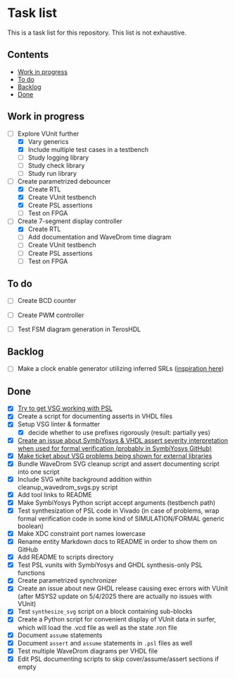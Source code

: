 # Task list <!-- omit from toc -->

This is a task list for this repository. This list is not exhaustive.

## Contents <!-- omit from toc -->
- [Work in progress](#work-in-progress)
- [To do](#to-do)
- [Backlog](#backlog)
- [Done](#done)

## Work in progress

- [ ] Explore VUnit further
  - [x] Vary generics
  - [x] Include multiple test cases in a testbench
  - [ ] Study logging library
  - [ ] Study check library
  - [ ] Study run library

- [ ] Create parametrized debouncer
  - [x] Create RTL
  - [x] Create VUnit testbench
  - [x] Create PSL assertions
  - [ ] Test on FPGA

- [ ] Create 7-segment display controller
  - [x] Create RTL
  - [ ] Add documentation and WaveDrom time diagram
  - [ ] Create VUnit testbench
  - [ ] Create PSL assertions
  - [ ] Test on FPGA

## To do

- [ ] Create BCD counter

- [ ] Create PWM controller

- [ ] Test FSM diagram generation in TerosHDL

## Backlog

- [ ] Make a clock enable generator utilizing inferred SRLs ([inspiration here](https://gist.github.com/Thraetaona/ba941e293d36d0f76db6b9f3476b823c))

## Done

- [x] [Try to get VSG working with PSL](https://github.com/jeremiah-c-leary/vhdl-style-guide/issues/1411)
- [x] Create a script for documenting asserts in VHDL files
- [x] Setup VSG linter & formatter
  - [x] decide whether to use prefixes rigorously (result: partially yes)
- [x] [Create an issue about SymbiYosys & VHDL assert severity interpretation when used for formal verification (probably in SymbiYosys GitHub)](https://github.com/YosysHQ/sby/issues/318)
- [x] [Make ticket about VSG problems being shown for external libraries](https://github.com/TerosTechnology/vscode-terosHDL/issues/748) 
- [x] Bundle WaveDrom SVG cleanup script and assert documenting script into one script
- [x] Include SVG white background addition within cleanup_wavedrom_svgs.py script
- [x] Add tool links to README
- [x] Make SymbiYosys Python script accept arguments (testbench path)
- [x] Test synthesization of PSL code in Vivado (in case of problems, wrap formal verification code in some kind of SIMULATION/FORMAL generic boolean)
- [x] Make XDC constraint port names lowercase
- [x] Rename entity Markdown docs to README in order to show them on GitHub
- [x] Add README to scripts directory
- [x] Test PSL vunits with SymbiYosys and GHDL synthesis-only PSL functions
- [x] Create parametrized synchronizer
- [x] Create an issue about new GHDL release causing exec errors with VUnit (after MSYS2 update on 5/4/2025 there are actually no issues with VUnit)
- [x] Test `synthesize_svg` script on a block containing sub-blocks
- [x] Create a Python script for convenient display of VUnit data in surfer, which will load the .vcd file as well as the state .ron file
- [x] Document `assume` statements
- [x] Document `assert` and `assume` statements	in `.psl` files as well
- [x] Test multiple WaveDrom diagrams per VHDL file
- [x] Edit PSL documenting scripts to skip cover/assume/assert sections if empty